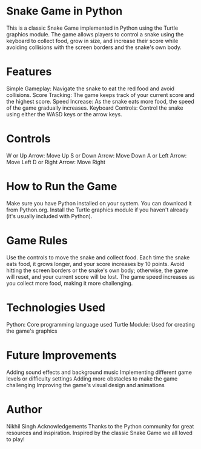 # Snake Game in Python

This is a classic Snake Game implemented in Python using the Turtle graphics module. The game allows players to control a snake using the keyboard to collect food, grow in size, and increase their score while avoiding collisions with the screen borders and the snake's own body.

# Features

Simple Gameplay: Navigate the snake to eat the red food and avoid collisions.
Score Tracking: The game keeps track of your current score and the highest score.
Speed Increase: As the snake eats more food, the speed of the game gradually increases.
Keyboard Controls: Control the snake using either the WASD keys or the arrow keys.

# Controls

W or Up Arrow: Move Up
S or Down Arrow: Move Down
A or Left Arrow: Move Left
D or Right Arrow: Move Right

# How to Run the Game

Make sure you have Python installed on your system. You can download it from Python.org.
Install the Turtle graphics module if you haven't already (it's usually included with Python).

# Game Rules

Use the controls to move the snake and collect food.
Each time the snake eats food, it grows longer, and your score increases by 10 points.
Avoid hitting the screen borders or the snake's own body; otherwise, the game will reset, and your current score will be lost.
The game speed increases as you collect more food, making it more challenging.

# Technologies Used

Python: Core programming language used
Turtle Module: Used for creating the game's graphics

# Future Improvements

Adding sound effects and background music
Implementing different game levels or difficulty settings
Adding more obstacles to make the game challenging
Improving the game's visual design and animations

# Author

Nikhil Singh
Acknowledgements
Thanks to the Python community for great resources and inspiration.
Inspired by the classic Snake Game we all loved to play!
